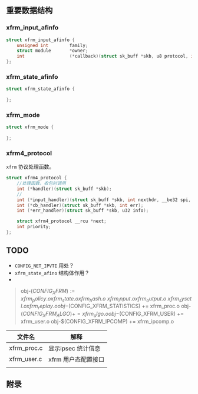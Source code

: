 ## 重要数据结构

### xfrm_input_afinfo

```c
struct xfrm_input_afinfo {
	unsigned int		family;
	struct module		*owner;
	int					(*callback)(struct sk_buff *skb, u8 protocol, int err);
};
```

### xfrm_state_afinfo

```c
struct xfrm_state_afinfo {
    
};
```

### xfrm_mode

```c
struct xfrm_mode {
    
};
```



### xfrm4_protocol

`xfrm` 协议处理函数。

```c
struct xfrm4_protocol {
	//处理函数，收包时调用
	int (*handler)(struct sk_buff *skb);
	//
	int (*input_handler)(struct sk_buff *skb, int nexthdr, __be32 spi, int encap_type);
	int (*cb_handler)(struct sk_buff *skb, int err);
	int (*err_handler)(struct sk_buff *skb, u32 info);

	struct xfrm4_protocol __rcu *next;
	int priority;
};
```







## TODO

* `CONFIG_NET_IPVTI` 用处？
* `xfrm_state_afino` 结构体作用？
* 















> obj-$(CONFIG_XFRM) := xfrm_policy.o xfrm_state.o xfrm_hash.o \
> 		      xfrm_input.o xfrm_output.o \
> 		      xfrm_sysctl.o xfrm_replay.o
> obj-$(CONFIG_XFRM_STATISTICS) += xfrm_proc.o
> obj-$(CONFIG_XFRM_ALGO) += xfrm_algo.o
> obj-$(CONFIG_XFRM_USER) += xfrm_user.o
> obj-$(CONFIG_XFRM_IPCOMP) += xfrm_ipcomp.o



| 文件名      | 解释                |
| ----------- | ------------------- |
| xfrm_proc.c | 显示ipsec 统计信息  |
| xfrm_user.c | xfrm 用户态配置接口 |
|             |                     |



## 附录


